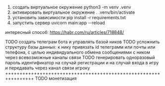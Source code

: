 1. создать виртуальное окружение python3 -m venv .venv
2. активировать виртуальное окружение . .venv/bin/activate
3. установить зависимости pip install -r requirements.txt
4. запустить сервер uvicorn main:app --reload


интересный способ: https://habr.com/ru/articles/718848/

TODO создать телеграм бота и управлять базой ников
TODO усложнить структуру базы данных: к нику привязать id телеграмм или почты или телефона, с целью индивидуального обмена сообщениями с ником через всевозможные каналы связи
TODO генерировать одноразовый пароль идентификатор на случай регистрации и на случай входа в игру и передавать через канал связи игроку
++++++++++++++++++++++++++++++++++++++++++++++++++++++++++++++++
TODO  монетизация